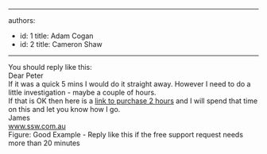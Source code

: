 

---
authors:
  - id: 1
    title: Adam Cogan
  - id: 2
    title: Cameron Shaw
---




<span class='intro'> You should reply like this&#58;<br>
<span class="ms-rteCustom-GreyBox">Dear Peter <br>
If it was a quick 5 mins I would do it straight away. However I need to do a little investigation - maybe a couple of hours. <br>
If that is OK then here is a <a href="http&#58;//www.ssw.com.au/ssw/Shop/BasketInsert.aspx?ProductID=SUPP2">link to purchase 2 hours</a> and I will spend that time on this and let you know how I go. <br>
James <br>
www.ssw.com.au <br>
</span><span class="ms-rteCustom-FigureGood">Figure&#58;&#160;Good Example - Reply like this if the free support request needs more than 20 minutes</span>
 </span>





